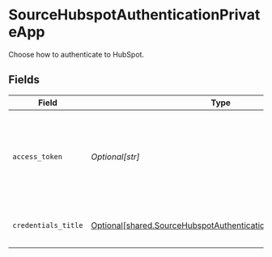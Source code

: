 # SourceHubspotAuthenticationPrivateApp

Choose how to authenticate to HubSpot.


## Fields

| Field                                                                                                                                              | Type                                                                                                                                               | Required                                                                                                                                           | Description                                                                                                                                        |
| -------------------------------------------------------------------------------------------------------------------------------------------------- | -------------------------------------------------------------------------------------------------------------------------------------------------- | -------------------------------------------------------------------------------------------------------------------------------------------------- | -------------------------------------------------------------------------------------------------------------------------------------------------- |
| `access_token`                                                                                                                                     | *Optional[str]*                                                                                                                                    | :heavy_check_mark:                                                                                                                                 | HubSpot Access token. See the <a href="https://developers.hubspot.com/docs/api/private-apps">Hubspot docs</a> if you need help finding this token. |
| `credentials_title`                                                                                                                                | [Optional[shared.SourceHubspotAuthenticationPrivateAppAuthType]](undefined/models/shared/sourcehubspotauthenticationprivateappauthtype.md)         | :heavy_check_mark:                                                                                                                                 | Name of the credentials set                                                                                                                        |